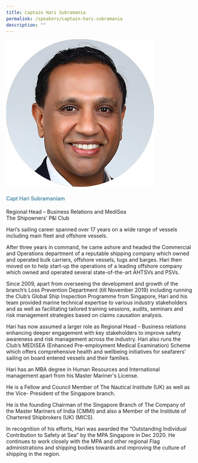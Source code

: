 ```yaml
---
title: Captain Hari Subramania
permalink: /speakers/captain-hari-subramania
description: ""
---
```

<div class="row">
            <div class="col is-3">
              <img src="/images/Speakers/Captain Hari Subramaniam.png">
            </div>
            <div class="col is-9 speaker-details">
              <h4>Capt Hari Subramaniam</h4>
<p>Regional Head – Business Relations and MediSea<br>The Shipowners’ P&I Club<br>
</p>
<p>Hari’s sailing career spanned over 17 years on a wide range of vessels including main fleet and offshore vessels.</p>
<p>After three years in command, he came ashore and headed the Commercial and Operations department of a reputable shipping company which owned and operated bulk carriers, offshore vessels, tugs and barges. Hari then moved on to help start-up the operations of a leading offshore company which owned and operated several state-of-the-art AHTSVs and PSVs.</p>
<p>Since 2009, apart from overseeing the development and growth of the branch’s Loss Prevention Department (till November 2019) including running the Club’s Global Ship Inspection Programme from Singapore, Hari and his team provided marine technical expertise to various industry stakeholders and as well as facilitating tailored training sessions, audits, seminars and risk management strategies based on claims causation analysis.</p>
<p>Hari has now assumed a larger role as Regional Head – Business relations enhancing deeper engagement with key stakeholders to improve safety awareness and risk management across the industry. Hari also runs the Club’s MEDISEA (Enhanced Pre-employment Medical Examination) Scheme which offers comprehensive health and wellbeing initiatives for seafarers’ sailing on board entered vessels and their families.</p>
<p>Hari has an MBA degree in Human Resources and International management apart from his Master Mariner's License.</p>
<p>He is a Fellow and Council Member of The Nautical Institute (UK) as well as the Vice- President of the Singapore branch.</p>
<p>He is the founding Chairman of the Singapore Branch of The Company of the Master Mariners of India (CMMI) and also a Member of the Institute of Chartered Shipbrokers (UK) (MICS).</p>
<p>In recognition of his efforts, Hari was awarded the “Outstanding Individual Contribution to Safety at Sea” by the MPA Singapore in Dec 2020. He continues to work closely with the MPA and other regional Flag administrations and shipping bodies towards and improving the culture of shipping in the region. </p>
  </div>
          </div> 
					
<style type="text/css"> 
    .is-left{
      text-align: left;
    }
    h4{
      font-weight: 500; 
      color: #337B9A !important;
    }
     .speaker-details p { text-align: justified; }
  </style>